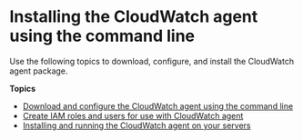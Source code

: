 # Installing the CloudWatch agent using the command line<a name="installing-cloudwatch-agent-commandline"></a>

Use the following topics to download, configure, and install the CloudWatch agent package\.

**Topics**
+ [Download and configure the CloudWatch agent using the command line](download-cloudwatch-agent-commandline.md)
+ [Create IAM roles and users for use with CloudWatch agent](create-iam-roles-for-cloudwatch-agent-commandline.md)
+ [Installing and running the CloudWatch agent on your servers](install-CloudWatch-Agent-commandline-fleet.md)